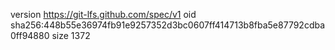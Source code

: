 version https://git-lfs.github.com/spec/v1
oid sha256:448b55e36974fb91e9257352d3bc0607ff414713b8fba5e87792cdba0ff94880
size 1372
